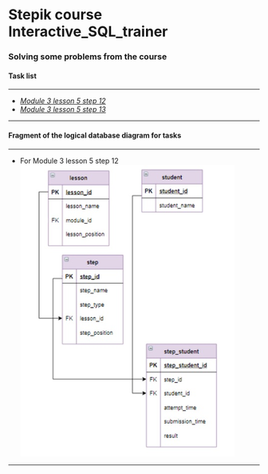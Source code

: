 # Stepik course Interactive_SQL_trainer
### Solving some problems from the course
#### Task list
---
- [*Module 3 lesson 5 step 12*](https://stepik.org/lesson/404275/step/12?unit=393473 "Go to step on Stepik") 
- [*Module 3 lesson 5 step 13*](https://stepik.org/lesson/404275/step/13?unit=393473 "Go to step on Stepik") 
---
#### Fragment of the logical database diagram for tasks
---
- For Module 3 lesson 5 step 12
![logical database diagram for Module 3 lesson 5 step 12](/images/fragment-of-the-logical-database-diagram-for-3.5.12.jpg)
---